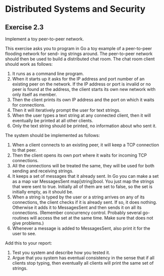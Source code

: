 # Distributed Systems and Security

## Exercise 2.3 
Implement a toy peer-to-peer network.

This exercise asks you to program in Go a toy example of a peer-to-peer flooding network for send-
ing strings around. The peer-to-peer network should then be used to build a
distributed chat room. The chat room client should work as follows:

1. It runs as a command line program.
2. When it starts up it asks for the IP address and port number of an existing peer on the network. If the IP address or port is invalid or no peer is found at the address, the client starts its own new network with only itself as member.
3. Then the client prints its own IP address and the port on which it waits for connections.
4. Then it will iteratively prompt the user for text strings.
5. When the user types a text string at any connected client, then it will eventually be printed at all other clients.
6. Only the text string should be printed, no information about who sent it.

The system should be implemented as follows:

1. When a client connects to an existing peer, it will keep a TCP connection to that peer.
2. Then the client opens its own port where it waits for incoming TCP connections.
3. All the connections will be treated the same, they will be used for both sending and receiving strings.
4. It keeps a set of messages that it already sent. In Go you can make a set as a map var MessagesSent map[string]bool. You just map the strings that were sent to true. Initially all of them are set to false, so the set is initially empty, as it should be.
5. When a string is typed by the user or a string arrives on any of its connections, the client checks if it is already sent. If so, it does nothing. Otherwise it adds it to MessagesSent and then sends it on all its connections. (Remember concurrency control. Probably several go-routines will access the set at the same time. Make sure that does not give problems.)
6. Whenever a message is added to MessagesSent, also print it for the user to see.

Add this to your report:

1. Test you system and describe how you tested it.
2. Argue that you system has eventual consistency in the sense that if all clients stop typing, then eventually all clients will print the same set of strings.
